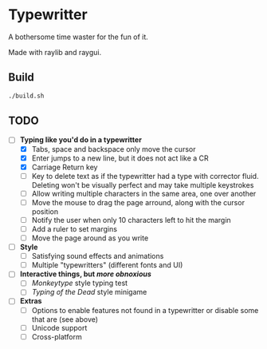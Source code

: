 # Typewritter

A bothersome time waster for the fun of it.

Made with raylib and raygui.

## Build

```bash
./build.sh
```

## TODO

- [ ] **Typing like you'd do in a typewritter**
  - [x] Tabs, space and backspace only move the cursor
  - [x] Enter jumps to a new line, but it does not act like a CR
  - [x] Carriage Return key
  - [ ] Key to delete text as if the typewritter had a type with corrector fluid.
  Deleting won't be visually perfect and may take multiple keystrokes
  - [ ] Allow writing multiple characters in the same area, one over another
  - [ ] Move the mouse to drag the page arround, along with the cursor position
  - [ ] Notify the user when only 10 characters left to hit the margin
  - [ ] Add a ruler to set margins
  - [ ] Move the page around as you write
- [ ] **Style**
  - [ ] Satisfying sound effects and animations
  - [ ] Multiple "typewritters" (different fonts and UI)
- [ ] **Interactive things, but *more obnoxious***
  - [ ] *Monkeytype* style typing test
  - [ ] *Typing of the Dead* style minigame
- [ ] **Extras**
  - [ ] Options to enable features not found in a typewritter or disable some that are (see above)
  - [ ] Unicode support
  - [ ] Cross-platform
